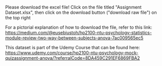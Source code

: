 Please download the excel file! Click on the file titled "Assignment Dataset.xlsx", then click on the download button ("download raw file") on the top right

For a pictorial explanation of how to download the file, refer to this link: https://medium.com/@eusebiustoh/hp2100-ntu-psychology-statistics-module-review-two-way-between-subjects-anova-7ac009565ec5

This dataset is part of the Udemy Course that can be found here: https://www.udemy.com/course/hp2100-ntu-psychology-mock-quizassignment-anova/?referralCode=8DA459C291EF6869FBA2
